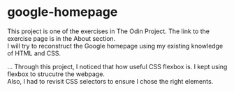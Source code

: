 # google-homepage

This project is one of the exercises in The Odin Project. The link to the exercise page is in the About section.  
I will try to reconstruct the Google homepage using my existing knowledge of HTML and CSS.

...
Through this project, I noticed that how useful CSS flexbox is. I kept using flexbox to strucutre the webpage.  
Also, I had to revisit CSS selectors to ensure I chose the right elements.
